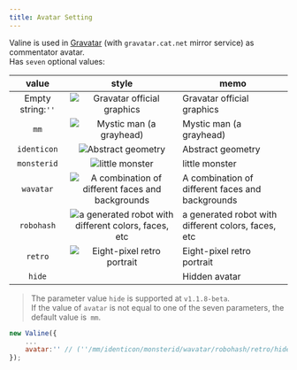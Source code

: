 ```yaml
---
title: Avatar Setting
---
```

Valine is used in [Gravatar](http://cn.gravatar.com/) (with `gravatar.cat.net` mirror service) as commentator avatar.  
Has `seven` optional values:  

value|style|memo
:-:|:-:|-
Empty string:`''`|![Gravatar official graphics](https://gravatar.cat.net/avatar/adb831a7fdd83dd1e2a309ce7591dff8?s=40)|Gravatar official graphics
`mm`|![Mystic man (a grayhead)](https://gravatar.cat.net/avatar/adb831a7fdd83dd1e2a309ce7591dff8?s=40&d=mp)|Mystic man (a grayhead)
`identicon`|![Abstract geometry](https://gravatar.cat.net/avatar/adb831a7fdd83dd1e2a309ce7591dff8?s=40&d=identicon)|Abstract geometry
`monsterid`|![little monster](https://gravatar.cat.net/avatar/adb831a7fdd83dd1e2a309ce7591dff8?s=40&d=monsterid)|little monster
`wavatar`|![A combination of different faces and backgrounds](https://gravatar.cat.net/avatar/adb831a7fdd83dd1e2a309ce7591dff8?s=40&d=wavatar)|A combination of different faces and backgrounds
`robohash`|![a generated robot with different colors, faces, etc](https://gravatar.cat.net/avatar/00000000000000000000000000000000?s=40&d=robohash&f=y)|a generated robot with different colors, faces, etc
`retro`|![Eight-pixel retro portrait](https://gravatar.cat.net/avatar/adb831a7fdd83dd1e2a309ce7591dff8?s=40&d=retro)|Eight-pixel retro portrait
`hide`|&nbsp;|Hidden avatar

> The parameter value `hide` is supported at `v1.1.8-beta`.  
> If the value of `avatar` is not equal to one of the seven parameters, the default value is` mm`.

```js
new Valine({
    ...
    avatar:'' // (''/mm/identicon/monsterid/wavatar/robohash/retro/hide)
});
```